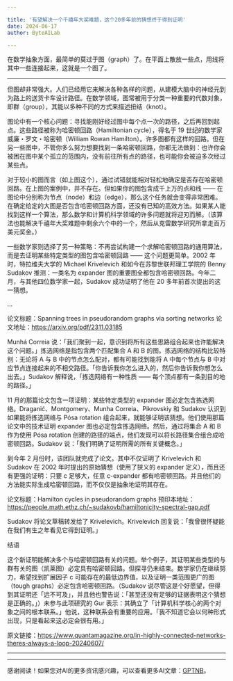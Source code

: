 ```yaml
---

title: '有望解决一个千禧年大奖难题，这个20多年前的猜想终于得到证明'
date: 2024-06-17
author: ByteAILab

---
```


在数学抽象方面，最简单的莫过于图（graph）了。在平面上散放一些点，用线将其中一些连接起来，这就是一个图了。

---
但图却非常强大。人们已经用它来解决各种各样的问题，从建模大脑中的神经元到为路上的送货卡车设计路径。在数学领域，图常被用于分类一种重要的代数对象，即群（group），其能以多种不同的方式来描述扭结（knot）。

图论中有一个核心问题：寻找能刚好经过图中每个点一次的路径，之后再回到起点。这些路径被称为哈密顿回路（Hamiltonian cycle），得名于 19 世纪的数学家威廉・罗文・哈密顿（William Rowan Hamilton）。许多图都有这样的回路。但在另一些图中，不管你多么努力想要找到一条哈密顿回路，你都无法做到：也许你会被困在图中某个孤立的范围内，没有前往所有点的路径，也可能你会被迫多次经过某些点。

对于较小的图而言（如上图这个），通过试错就能相对轻松地确定是否存在哈密顿回路。在上图的案例中，并不存在。但如果你的图包含成千上万的点和线 —— 在图论中分别称为节点（node）和边（edge），那么这个任务就会变得非常困难。在确定给定的大图是否包含哈密顿回路方面，还没有已知的高效方法。如果某人能找到这样一个算法，那么数学和计算机科学领域的许多问题就将迎刃而解。（该算法也能解决千禧年大奖难题中剩余六个中的一个，然后从克雷数学研究所拿走百万美元奖金。）

一些数学家则选择了另一种策略：不再尝试构建一个求解哈密顿回路的通用算法，而是去证明某些特定类型的图包含哈密顿回路 —— 这个问题更简单。2002 年时，特拉维夫大学的 Michael Krivelevich 和如今在苏黎世联邦理工学院的 Benny Sudakov 推测：一类名为 expander 图的重要图全都包含哈密顿回路。今年二月，与其他四位数学家一起，Sudakov 成功证明了他在 20 多年前首次提出的这一猜想。

...

论文标题：Spanning trees in pseudorandom graphs via sorting networks
论文地址：https://arxiv.org/pdf/2311.03185

Munhá Correia 说：「我们聚到一起，意识到将所有这些思路组合起来也许能解决这个问题。」拣选网络是指包含两个匹配集合 A 和 B 的图。拣选网络的结构比较特别：无论将 A 与 B 中的节点怎么配对，都有可能找到能将 A 中每个节点与 B 中对应节点连接起来的不相交路径。「你告诉我你怎么进入的，然后你告诉我你想怎么出去。」Sudakov 解释说，「拣选网络有一种性质 —— 每个顶点都有一条到目的地的路径。」

11 月的那篇论文包含一项证明：某些特定类型的 expander 图必定包含拣选网络。Draganić、Montgomery、Munha Correia、Pikrovskiy 和 Sudakov 认识到如果能将拣选网络与 Pósa rotation 组合起来，就能够证明该猜想。他们使用那篇论文中的技术证明 expander 图也必定包含拣选网络。然后，通过将集合 A 和 B 作为使用 Pósa rotation 创建的路径的端点，他们发现可以将长路径集合组合成哈密顿回路。Sudakov 说：「我们明确了证明所需的所有关键概念。」

到今年 2 月份时，该团队就完成了论文。其中不仅证明了 Krivelevich 和 Sudakov 在 2002 年时提出的原始猜想（使用了狭义的 expander 定义），而且还有更强的证明：只要 c 足够大，任意 c-expander 都有哈密顿回路。并且他们的方法能实际生成哈密顿回路，而不仅仅是抽象地证明其存在。

论文标题：Hamilton cycles in pseudorandom graphs
预印本地址：https://people.math.ethz.ch/~sudakovb/hamiltonicity-spectral-gap.pdf

Sudakov 将论文草稿转发给了 Krivelevich。Krivelevich 回复说：「我曾很怀疑能在我们有生之年看见它得到证明。」

结语

这个新证明能解决多个与哈密顿回路有关的问题。举个例子，其证明某些类型的与群有关的图（凯莱图）必定具有哈密顿回路。但探寻仍未结束。数学家仍在继续努力，希望找到扩展因子 c 可能存在的最低边界值，以及证明一类范围更广的图（tough graphs）必定包含哈密顿回路。（Sudakov 说尽管这是个好愿望，但得到其证明还「远不可及」，并且他也警告说：「甚至还没有足够的证据表明这个猜想是正确的。」）未参与此项研究的 Gur 表示：其确立了「计算机科学核心的两个对象之间的根本联系。」他说，这种联系会有重要的应用。「我不知道它会以何种形式出现，只是看起来这必定会很有用。」

原文链接：https://www.quantamagazine.org/in-highly-connected-networks-theres-always-a-loop-20240607/

---
---
感谢阅读！如果您对AI的更多资讯感兴趣，可以查看更多AI文章：[GPTNB](https://gptnb.com)。